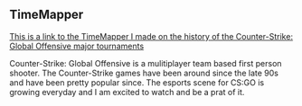 ## TimeMapper 

[This is a link to the TimeMapper I made on the history of the Counter-Strike: Global Offensive major tournaments](https://timemapper.okfnlabs.org/anon/ahsnuq-csgo-major-tournaments-timemapper#0)

Counter-Strike: Global Offensive is a mulitiplayer team based first person shooter. The Counter-Strike games have been around since the late 90s and have been pretty popular since. The esports scene for CS:GO is growing everyday and I am excited to watch and be a prat of it. 
